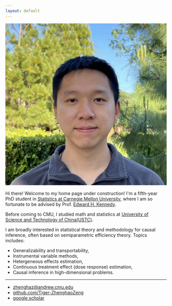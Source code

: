 ```yaml
---
layout: default
---
```



<img class="profile-picture" src="IMG_6566.jpg">

Hi there! Welcome to my home page under construction! I'm a fifth-year PhD student in [Statistics at Carnegie Mellon University](http://stat.cmu.edu/), where I am so fortunate to be advised by Prof. [Edward H. Kennedy](https://www.ehkennedy.com/).

Before coming to CMU, I studied math and statistics at [University of Science and Technology of China(USTC)](https://en.ustc.edu.cn/).

I am broadly interested in statistical theory and methodology for causal inference, often based on semiparametric efficiency theory. Topics includes:
* Generalizability and transportability,
* Instrumental variable methods,
* Hetergeneous effects estimation,
* Continuous treatment effect (dose response) estimation,
* Causal inference in high-dimensional problems.

---

* [zhenghaz@andrew.cmu.edu](mailto:zhenghaz@andrew.cmu.edu)
* [github.com/Tiger-ZhenghaoZeng](https://github.com/Tiger-ZhenghaoZeng)
* [google scholar](https://scholar.google.com/citations?user=Lx5Kh6AAAAAJ&hl=en)


